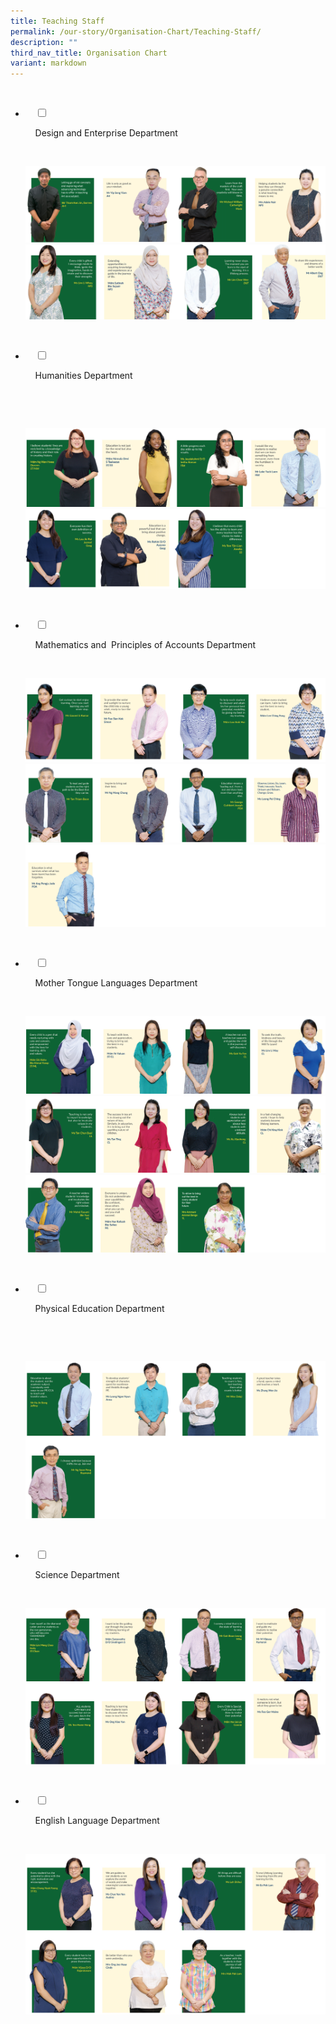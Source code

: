 ```yaml
---
title: Teaching Staff
permalink: /our-story/Organisation-Chart/Teaching-Staff/
description: ""
third_nav_title: Organisation Chart
variant: markdown
---
```

<ul class="jekyllcodex_accordion">

&nbsp;&nbsp;<li>

&nbsp;&nbsp;&nbsp;&nbsp;<input type="checkbox" id="accordion1">

&nbsp;&nbsp;&nbsp;&nbsp;<label for="accordion1">Design and Enterprise Department</label>

&nbsp;&nbsp;&nbsp;&nbsp;<div>

<p> 
<img style="width:100%;height:50%" src="/images/Our%20Story/Organisation%20Chart/Teaching%20Staff/Design%20and%20Enterprise%20Dpt/DnT_Nov2023_R1.PNG">
	<img style="width:100%;height:50%" src="/images/Our%20Story/Organisation%20Chart/Teaching%20Staff/Design%20and%20Enterprise%20Dpt/DnT_Nov2023_R2.png">

</p>

&nbsp;&nbsp;&nbsp;&nbsp;</div>

</li>
	<li>

&nbsp;&nbsp;&nbsp;&nbsp;<input type="checkbox" id="accordion2">

&nbsp;&nbsp;&nbsp;&nbsp;<label for="accordion2">Humanities&nbsp;Department</label>

&nbsp;&nbsp;&nbsp;&nbsp;<div>

&nbsp;&nbsp;&nbsp;&nbsp;&nbsp;&nbsp;<p> 
				<img style="width:100%;height:50%" src="/images/Our%20Story/Organisation%20Chart/Teaching%20Staff/Humanities%20Department/Hum_Nov2023_R1.png">
				<img style="width:100%;height:50%" src="/images/Our%20Story/Organisation%20Chart/Teaching%20Staff/Humanities%20Department/Hum_Nov2023_R2.png">

</p>

&nbsp;&nbsp;&nbsp;&nbsp;</div>

</li>
	
	
<li>

&nbsp;&nbsp;&nbsp;&nbsp;<input type="checkbox" id="accordion3">

&nbsp;&nbsp;&nbsp;&nbsp;<label for="accordion3">Mathematics&nbsp;and&nbsp; Principles&nbsp;of&nbsp;Accounts Department</label>

&nbsp;&nbsp;&nbsp;&nbsp;<div>

<p> 			
<img style="width:100%;height:50%" src="/images/Our%20Story/Organisation%20Chart/Teaching%20Staff/Mathematics%20and%20%20POA%20Dpt/M1NEW.png">
<img style="width:100%;height:50%" src="/images/Our%20Story/Organisation%20Chart/Teaching%20Staff/Mathematics%20and%20%20POA%20Dpt/M2NEW.png">
	<img style="width:100%;height:50%" src="/images/Our%20Story/Organisation%20Chart/Teaching%20Staff/Mathematics%20and%20%20POA%20Dpt/M3NEW.png">
</p>

&nbsp;&nbsp;&nbsp;&nbsp;</div>

</li>
	
<li>

&nbsp;&nbsp;&nbsp;&nbsp;<input type="checkbox" id="accordion4">

&nbsp;&nbsp;&nbsp;&nbsp;<label for="accordion4">Mother&nbsp;Tongue&nbsp;Languages&nbsp;Department</label>

&nbsp;&nbsp;&nbsp;&nbsp;<div>

<p>
<img style="width:100%;height:50%" src="/images/Our%20Story/Organisation%20Chart/Teaching%20Staff/MTL%20Department/M1NEW.png">
<img style="width:100%;height:50%" src="/images/Our%20Story/Organisation%20Chart/Teaching%20Staff/MTL%20Department/M2NEW.png">
	<img style="width:100%;height:50%" src="/images/Our%20Story/Organisation%20Chart/Teaching%20Staff/MTL%20Department/M3NEW.png">
</p>

&nbsp;&nbsp;</div>

</li>
	
<li>

&nbsp;&nbsp;&nbsp;&nbsp;<input type="checkbox" id="accordion5">

&nbsp;&nbsp;&nbsp;&nbsp;<label for="accordion5">Physical&nbsp;Education&nbsp;Department</label>

&nbsp;&nbsp;&nbsp;&nbsp;<div>

&nbsp;&nbsp;&nbsp;&nbsp;<p>	<img style="width:100%;height:50%" src="/images/Our%20Story/Organisation%20Chart/Teaching%20Staff/Physical%20Education%20Department/P1NEW.png"> 
			</p>

&nbsp;&nbsp;&nbsp;&nbsp;</div>

</li>
	
<li>

&nbsp;&nbsp;&nbsp;&nbsp;<input type="checkbox" id="accordion6">

&nbsp;&nbsp;&nbsp;&nbsp;<label for="accordion6">Science&nbsp;Department</label>

&nbsp;&nbsp;&nbsp;&nbsp;<div>

<p>
<img style="width:100%;height:50%" src="/images/Our%20Story/Organisation%20Chart/Teaching%20Staff/Science%20Department/S1NEW.png">
			</p>

&nbsp;&nbsp;&nbsp;&nbsp;</div>

</li>
	
<li>

&nbsp;&nbsp;&nbsp;&nbsp;<input type="checkbox" id="accordion7">

&nbsp;&nbsp;&nbsp;&nbsp;<label for="accordion7">English&nbsp;Language&nbsp;Department</label>

&nbsp;&nbsp;&nbsp;&nbsp;<div>

<p> 
<img style="width:100%;height:50%" src="/images/Our%20Story/Organisation%20Chart/Teaching%20Staff/English%20Language%20Department/E1NEW.png">
</p>

&nbsp;&nbsp;&nbsp;&nbsp;</div>

</li>
	
	

	
</ul>